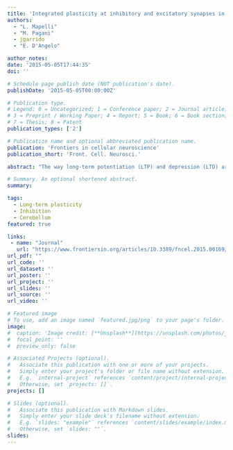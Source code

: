 ```yaml
---
title: 'Integrated plasticity at inhibitory and excitatory synapses in the cerebellar circuit'
authors:
  - "L. Mapelli"
  - "M. Pagani"
  - jgarrido
  - "E. D'Angelo"

author_notes:
date: '2015-05-05T17:44:35'
doi: ''

# Schedule page publish date (NOT publication's date).
publishDate: '2015-05-05T00:00:00Z'

# Publication type.
# Legend: 0 = Uncategorized; 1 = Conference paper; 2 = Journal article;
# 3 = Preprint / Working Paper; 4 = Report; 5 = Book; 6 = Book section;
# 7 = Thesis; 8 = Patent
publication_types: ['2']

# Publication name and optional abbreviated publication name.
publication: 'Frontiers in cellular neuroscience'
publication_short: 'Front. Cell. Neurosci.'

abstract: "The way long-term potentiation (LTP) and depression (LTD) are integrated within the different synapses of brain neuronal circuits is poorly understood. In order to progress beyond the identification of specific molecular mechanisms, a system in which multiple forms of plasticity can be correlated with large-scale neural processing is required. In this paper we take as an example the cerebellar network, in which extensive investigations have revealed LTP and LTD at several excitatory and inhibitory synapses. Cerebellar LTP and LTD occur in all three main cerebellar subcircuits (granular layer, molecular layer, deep cerebellar nuclei) and correspondingly regulate the function of their three main neurons: granule cells (GrCs), Purkinje cells (PCs) and deep cerebellar nuclear (DCN) cells. All these neurons, in addition to be excited, are reached by feed-forward and feed-back inhibitory connections, in which LTP and LTD may either operate synergistically or homeostatically in order to control information flow through the circuit. Although the investigation of individual synaptic plasticities in vitro is essential to prove their existence and mechanisms, it is insufficient to generate a coherent view of their impact on network functioning in vivo. Recent computational models and cell-specific genetic mutations in mice are shedding light on how plasticity at multiple excitatory and inhibitory synapses might regulate neuronal activities in the cerebellar circuit and contribute to learning and memory and behavioral control."

# Summary. An optional shortened abstract.
summary:

tags:
  - Long-term plasticity
  - Inhibition
  - Cerebellum
featured: true

links:
 - name: "Journal"
   url: "https://www.frontiersin.org/articles/10.3389/fncel.2015.00169/full"
url_pdf: ""
url_code: ''
url_dataset: ''
url_poster: ''
url_project: ''
url_slides: ''
url_source: ''
url_video: ''

# Featured image
# To use, add an image named `featured.jpg/png` to your page's folder.
image:
#  caption: 'Image credit: [**Unsplash**](https://unsplash.com/photos/jdD8gXaTZsc)'
#  focal_point: ''
#  preview_only: false

# Associated Projects (optional).
#   Associate this publication with one or more of your projects.
#   Simply enter your project's folder or file name without extension.
#   E.g. `internal-project` references `content/project/internal-project/index.md`.
#   Otherwise, set `projects: []`.
projects: []

# Slides (optional).
#   Associate this publication with Markdown slides.
#   Simply enter your slide deck's filename without extension.
#   E.g. `slides: "example"` references `content/slides/example/index.md`.
#   Otherwise, set `slides: ""`.
slides:
---
```

